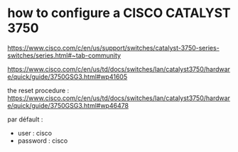 # how to configure a CISCO CATALYST 3750

https://www.cisco.com/c/en/us/support/switches/catalyst-3750-series-switches/series.html#~tab-community

https://www.cisco.com/c/en/us/td/docs/switches/lan/catalyst3750/hardware/quick/guide/3750GSG3.html#wp41605

the reset procedure :
https://www.cisco.com/c/en/us/td/docs/switches/lan/catalyst3750/hardware/quick/guide/3750GSG3.html#wp46478

par défault :
- user : cisco
- password : cisco

